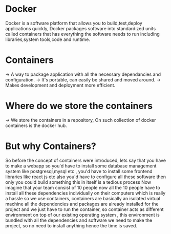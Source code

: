 # Docker

Docker is a software platform that allows you to build,test,deploy applications quickly, Docker packages software into standardized units called containers that has everything the software needs to run including libraries,system tools,code and runtime.

# Containers

-> A way to package application with all the necessary dependancies and configuration.
-> It's portable, can easily be shared and moved around.
-> Makes development and deployment more efficient.

# Where do we store the containers 

-> We store the containers in a repository, On such collection of docker containers is the docker hub.

# But why Containers?

So before the concept of containers were introduced, lets say that you have to make a webapp so you'd have to install some database management system like postgresql,mysql etc , you'd have to install some frontend libraries like react js etc also you'd have to configure all these software then only you could build something this in itself is a tedious process Now imagine that your team consist of 10 people now all the 10 people have to install all these dependencies individually on their computers which is really a hassle so we use containers, containers are basically an isolated virtual machine all the dependencies and packages are already installed for the project and we just have to run the container, so container acts as different environment on top of our existing operating system , this environment is bundled with all the dependencies and software we need to make the project, so no need to install anything hence the time is saved.

